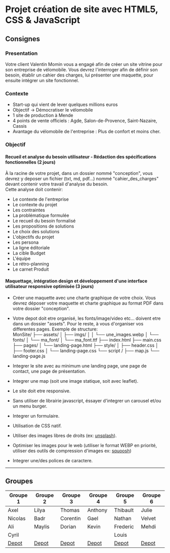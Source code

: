 # Projet création de site avec HTML5, CSS & JavaScript

## Consignes

### Presentation

Votre client Valentin Momin vous a engagé afin de créer un site vitrine pour son entreprise de vélomobile.
Vous devrez l'interroger afin de définir son besoin, établir un cahier des charges, lui présenter une maquette, pour ensuite intégrer un site fonctionnel.

### Contexte

- Start-up qui vient de lever quelques millions euros
- Objectif -> Démocratiser le vélomobile
- 1 site de production à Mende
- 4 points de vente officiels : Agde, Salon-de-Provence, Saint-Nazaire, Cassis
- Avantage du vélomobile de l'entreprise : Plus de confort et moins cher.

### Objectif 

#### Recueil et analyse du besoin utilisateur - Rédaction des spécifications fonctionnelles (2 jours)

À la racine de votre projet, dans un dossier nommé "conception", vous devrez y deposer un fichier (txt, md, pdf...) nommé "cahier_des_charges" devant contenir votre travail d'analyse du besoin.   
Cette analyse doit contenir:  

- Le contexte de l'entreprise
- Le contexte du projet
- Les contraintes
- La problématique formulée
- Le recueil du besoin formalisé
- Les propositions de solutions
- Le choix des solutions
- L'objectifs du projet
- Les persona
- La ligne éditoriale
- La cible Budget
- L'équipe
- Le rétro-planning 
- Le carnet Produit

#### Maquettage, intégration design et développement d'une interface utilisateur responsive optimisée (3 jours)

- Créer une maquette avec une charte graphique de votre choix. Vous devrez déposer votre maquette et charte graphique au format PDF dans votre dossier "conception".
- Votre depot doit etre organisé, les fonts/image/video etc... doivent etre dans un dossier "assets". Pour le reste, à vous d'organiser vos differentes pages. Exemple de structure:  
MonSite/
├── assets/
│   ├── imgs/
│   │   └── une_images.webp
│   └── fonts/
│       └── ma_font/
│           └── ma_font.ttf
├── index.html
├── main.css
├── pages/
│   └── landing-page.html
├── style/
│   ├── header.css
│   ├── footer.css
│   └── landing-page.css
└── script  /
    ├── map.js
    └── landing-page.js

- Integrer le site avec au minimum une landing page, une page de contact, une page de présentation.
- Integrer une map (soit une image statique, soit avec leaflet).
- Le site doit etre responsive.
- Sans utiliser de librairie javascript, éssayer d'integrer un carousel et/ou un menu burger.
- Integrer un formulaire.
- Utilisation de CSS natif.
- Utiliser des images libres de droits (ex: [unsplash](https://unsplash.com/fr)).
- Optimiser les images pour le web (utiliser le format WEBP en priorité, utiliser des outils de compression d'images ex: [squoosh](https://squoosh.app/))
- Integrer une/des polices de caractere.

---

## Groupes

| Groupe 1 | Groupe 2 | Groupe 3 | Groupe 4 | Groupe 5 | Groupe 6 | 
|----------|----------|----------|----------|----------|----------|
| Axel     | Lilya    | Thomas   | Anthony  | Thibault | Julie    |
| Nicolas  | Badr     | Corentin | Gael     | Nathan   | Velvet   |
| Ali      | Maylis   | Dorian   | Kevin    | Frederic | Mehdi    |
| Cyril    |          |          |          | Louis    |          |
|[Depot]() |[Depot]() |[Depot]() |[Depot]() |[Depot]() |[Depot]() |
